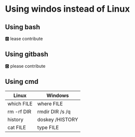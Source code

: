 # Using windos instead of Linux

## Using bash

:o2: lease contribute

## Using gitbash

:o2: please contribute

## Using cmd

| Linux | Windows |
| ----- | ------- |
| which FILE | where FILE |
| rm -rf DIR | rmdir DIR /s /q |
| history | doskey /HISTORY |
| cat FILE | type FILE |
